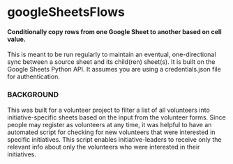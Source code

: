 # googleSheetsFlows
#### Conditionally copy rows from one Google Sheet to another based on cell value. 

This is meant to be run regularly to maintain an eventual, one-directional sync between a source sheet and its child(ren) sheet(s). It is built on the Google Sheets Python API. It assumes you are using a credentials.json file for authentication.

### BACKGROUND
This was built for a volunteer project to filter a list of all volunteers into initiative-specific sheets based on the input from the volunteer forms. Since people may register as volunteers at any time, it was helpful to have an automated script for checking for new volunteers that were interested in specific initiatives. This script enables initiative-leaders to receive only the relevant info about only the volunteers who were interested in their initiatives.

